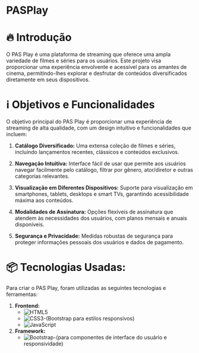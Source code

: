 # PASPlay

# 🔥 Introdução
O PAS Play é uma plataforma de streaming que oferece uma ampla variedade de filmes e séries para os usuários. Este projeto visa proporcionar uma experiência envolvente e acessível para os amantes de cinema, permitindo-lhes explorar e desfrutar de conteúdos diversificados diretamente em seus dispositivos.

# ℹ️ Objetivos e Funcionalidades
O objetivo principal do PAS Play é proporcionar uma experiência de streaming de alta qualidade, com um design intuitivo e funcionalidades que incluem:

1. **Catálogo Diversificado:** Uma extensa coleção de filmes e séries, incluindo lançamentos recentes, clássicos e conteúdos exclusivos.

2. **Navegação Intuitiva:** Interface fácil de usar que permite aos usuários navegar facilmente pelo catálogo, filtrar por gênero, ator/diretor e outras categorias relevantes.

3. **Visualização em Diferentes Dispositivos:** Suporte para visualização em smartphones, tablets, desktops e smart TVs, garantindo acessibilidade máxima aos conteúdos.

4. **Modalidades de Assinatura:** Opções flexíveis de assinatura que atendem às necessidades dos usuários, com planos mensais e anuais disponíveis.
   
5. **Segurança e Privacidade:** Medidas robustas de segurança para proteger informações pessoais dos usuários e dados de pagamento.

# 📦 Tecnologias Usadas:

Para criar o PAS Play, foram utilizadas as seguintes tecnologias e ferramentas:

1. **Frontend:**
   - ![HTML5](https://img.shields.io/badge/html5-%23E34F26.svg?style=for-the-badge&logo=html5&logoColor=white)
   - ![CSS3](https://img.shields.io/badge/css3-%231572B6.svg?style=for-the-badge&logo=css3&logoColor=white)-(Bootstrap para estilos responsivos)
   - ![JavaScript](https://img.shields.io/badge/javascript-%23323330.svg?style=for-the-badge&logo=javascript&logoColor=%23F7DF1E)
2. **Framework:**
   - ![Bootstrap](https://img.shields.io/badge/bootstrap-%238511FA.svg?style=for-the-badge&logo=bootstrap&logoColor=white)-(para componentes de interface do usuário e responsividade)

